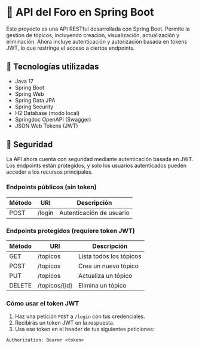 # 📘 API del Foro en Spring Boot

Este proyecto es una API RESTful desarrollada con Spring Boot. Permite la gestión de tópicos, incluyendo creación, visualización, actualización y eliminación. Ahora incluye autenticación y autorización basada en tokens JWT, lo que restringe el acceso a ciertos endpoints.

## 🧪 Tecnologías utilizadas

- Java 17
- Spring Boot
- Spring Web
- Spring Data JPA
- Spring Security
- H2 Database (modo local)
- Springdoc OpenAPI (Swagger)
- JSON Web Tokens (JWT)

## 🔐 Seguridad

La API ahora cuenta con seguridad mediante autenticación basada en JWT. Los endpoints están protegidos, y solo los usuarios autenticados pueden acceder a los recursos principales.

### Endpoints públicos (sin token)

| Método | URI       | Descripción             |
|--------|-----------|-------------------------|
| POST   | /login    | Autenticación de usuario|

### Endpoints protegidos (requiere token JWT)

| Método | URI                  | Descripción               |
|--------|----------------------|---------------------------|
| GET    | /topicos             | Lista todos los tópicos   |
| POST   | /topicos             | Crea un nuevo tópico      |
| PUT    | /topicos             | Actualiza un tópico       |
| DELETE | /topicos/{id}        | Elimina un tópico         |

### Cómo usar el token JWT

1. Haz una petición `POST` a `/login` con tus credenciales.
2. Recibirás un token JWT en la respuesta.
3. Usa ese token en el header de tus siguientes peticiones:

```http
Authorization: Bearer <token>